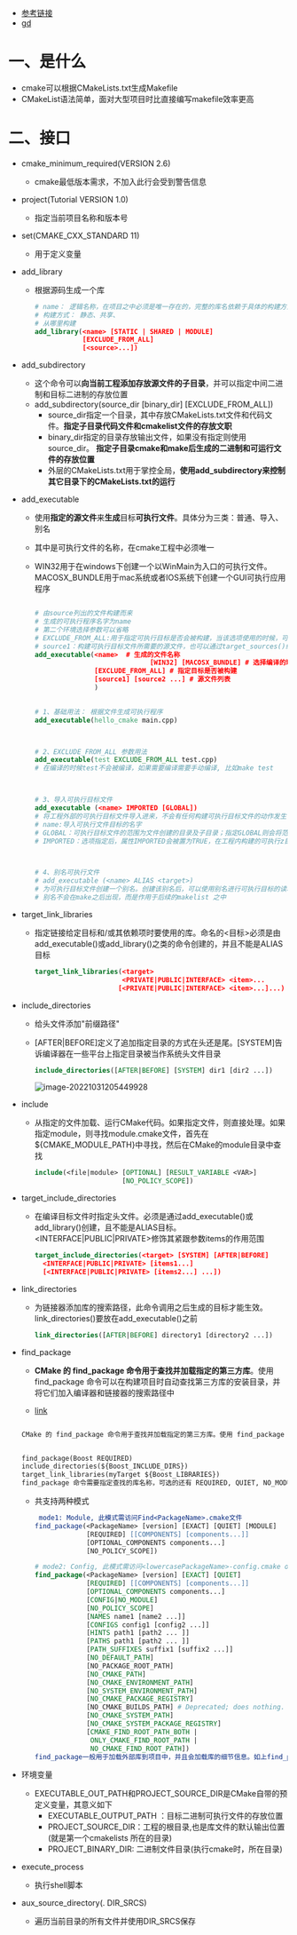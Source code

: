 - [参考链接](https://zhuanlan.zhihu.com/p/492932151)
- [gd](https://cmake.org/cmake/help/latest/guide/tutorial/index.html)

# 一、是什么

- cmake可以根据CMakeLists.txt生成Makefile
- CMakeList语法简单，面对大型项目时比直接编写makefile效率更高

# 二、接口

- cmake_minimum_required(VERSION 2.6)

  - cmake最低版本需求，不加入此行会受到警告信息

- project(Tutorial VERSION 1.0)

  - 指定当前项目名称和版本号

- set(CMAKE_CXX_STANDARD 11)

  - 用于定义变量

- add_library

  - 根据源码生成一个库

    ```cmake
    # name： 逻辑名称，在项目之中必须是唯一存在的，完整的库名依赖于具体的构建方式
    # 构建方式： 静态、共享、
    # 从哪里构建
    add_library(<name> [STATIC | SHARED | MODULE]
                [EXCLUDE_FROM_ALL]
                [<source>...])
    
    ```

- add_subdirectory
  - 这个命令可以**向当前工程添加存放源文件的子目录**，并可以指定中间二进制和目标二进制的存放位置
  - add_subdirectory(source_dir [binary_dir] [EXCLUDE_FROM_ALL])
    - source_dir指定一个目录，其中存放CMakeLists.txt文件和代码文件。**指定子目录代码文件和cmakelist文件的存放文职**
    - binary_dir指定的目录存放输出文件，如果没有指定则使用source_dir。 **指定子目录cmake和make后生成的二进制和可运行文件的存放位置**
    - 外层的CMakeLists.txt用于掌控全局，**使用add_subdirectory来控制其它目录下的CMakeLists.txt的运行**
  
- add_executable

  - 使用**指定的源文件**来**生成**目标**可执行文件**。具体分为三类：普通、导入、别名

  - 其中<name>是可执行文件的名称，在cmake工程中必须唯一

  - WIN32用于在windows下创建一个以WinMain为入口的可执行文件。MACOSX_BUNDLE用于mac系统或者IOS系统下创建一个GUI可执行应用程序

    ```cmake
    
    # 由source列出的文件构建而来
    # 生成的可执行程序名字为name
    # 第二个环境选择参数可以省略
    # EXCLUDE_FROM_ALL:用于指定可执行目标是否会被构建，当该选项使用的时候，可执行目标不会被构建
    # source1：构建可执行目标文件所需要的源文件，也可以通过target_sources()继续为可执行目标文件添加源文件，要求是在调用target_sources之前，可执行目标文件必须已经通过add_executable或add_library定义了
    add_executable(<name>  # 生成的文件名称
    							 [WIN32] [MACOSX_BUNDLE] # 选择编译的环境
                   [EXCLUDE_FROM_ALL] # 指定目标是否被构建
                   [source1] [source2 ...] # 源文件列表
                   )
                   
    
    # 1、基础用法： 根据文件生成可执行程序
    add_executable(hello_cmake main.cpp)
    
    
    
    # 2、EXCLUDE_FROM_ALL 参数用法
    add_executable(test EXCLUDE_FROM_ALL test.cpp)
    # 在编译的时候test不会被编译，如果需要编译需要手动编译, 比如make test
    
    
    
    # 3、导入可执行目标文件
    add_executable (<name> IMPORTED [GLOBAL])
    # 将工程外部的可执行目标文件导入进来，不会有任何构建可执行目标文件的动作发生
    # name:导入可执行文件目标的名字
    # GLOBAL：可执行目标文件的范围为文件创建的目录及子目录；指定GLOBAL则会将范围扩大到整个工程
    # IMPORTED：选项指定后，属性IMPORTED会被置为TRUE，在工程内构建的可执行z目标文件的属性IMPORTED会被置为FALSE
    
    
    
    # 4、别名可执行文件
    # add_executable (<name> ALIAS <target>)
    # 为可执行目标文件创建一个别名。创建该别名后，可以使用别名进行可执行目标的读、测试操作，但是不能利用别名对可执行目标的修改属性操作
    # 别名不会在make之后出现，而是作用于后续的makelist 之中
    
    
    ```

- target_link_libraries

  - 指定链接给定目标和/或其依赖项时要使用的库。命名的<目标>必须是由add_executable()或add_library()之类的命令创建的，并且不能是ALIAS目标

    ```cmake
    target_link_libraries(<target>
                          <PRIVATE|PUBLIC|INTERFACE> <item>...
                         [<PRIVATE|PUBLIC|INTERFACE> <item>...]...)
    ```

- include_directories

  - 给头文件添加"前缀路径"

  - [AFTER|BEFORE]定义了追加指定目录的方式在头还是尾。[SYSTEM]告诉编译器在一些平台上指定目录被当作系统头文件目录
  
    ```cmake
    include_directories([AFTER|BEFORE] [SYSTEM] dir1 [dir2 ...])
    ```

    ![image-20221031205449928](https://yrecord.oss-cn-hangzhou.aliyuncs.com/picture/202210312054790.png)
  
- include

  - 从指定的文件加载、运行CMake代码。如果指定文件，则直接处理。如果指定module，则寻找module.cmake文件，首先在${CMAKE_MODULE_PATH}中寻找，然后在CMake的module目录中查找

    ```cmake
    include(<file|module> [OPTIONAL] [RESULT_VARIABLE <VAR>]
                          [NO_POLICY_SCOPE])
    ```

- target_include_directories

  - 在编译目标文件<target>时指定头文件。<target>必须是通过add_executable()或add_library()创建，且不能是ALIAS目标。<INTERFACE|PUBLIC|PRIVATE>修饰其紧跟参数items的作用范围

    ```cmake
    target_include_directories(<target> [SYSTEM] [AFTER|BEFORE]
      <INTERFACE|PUBLIC|PRIVATE> [items1...]
      [<INTERFACE|PUBLIC|PRIVATE> [items2...] ...])
    ```

- link_directories

  - 为链接器添加库的搜索路径，此命令调用之后生成的目标才能生效。link_directories()要放在add_executable()之前

    ```cmake
    link_directories([AFTER|BEFORE] directory1 [directory2 ...])
    ```

- find_package

  - **CMake 的 find_package 命令用于查找并加载指定的第三方库**。使用 find_package 命令可以在构建项目时自动查找第三方库的安装目录，并将它们加入编译器和链接器的搜索路径中

  - [link](https://wenku.baidu.com/view/342e69a1270c844769eae009581b6bd97f19bcef.html?_wkts_=1690248690798)


  ```protobuf
  
  CMake 的 find_package 命令用于查找并加载指定的第三方库。使用 find_package 命令可以在构建项目时自动查找第三方库的安装目录，并将它们加入编译器和链接器的搜索路径中。例如：
  
  
  find_package(Boost REQUIRED)
  include_directories(${Boost_INCLUDE_DIRS})
  target_link_libraries(myTarget ${Boost_LIBRARIES})
  find_package 命令需要指定查找的库名称，可选的还有 REQUIRED, QUIET, NO_MODULE等参数。
  ```

  - 共支持两种模式

    ```cmake
     mode1: Module, 此模式需访问Find<PackageName>.cmake文件
    find_package(<PackageName> [version] [EXACT] [QUIET] [MODULE]
                 [REQUIRED] [[COMPONENTS] [components...]]
                 [OPTIONAL_COMPONENTS components...]
                 [NO_POLICY_SCOPE])
    
    # mode2: Config, 此模式需访问<lowercasePackageName>-config.cmake or <PackageName>Config.cmake
    find_package(<PackageName> [version] [EXACT] [QUIET]
                 [REQUIRED] [[COMPONENTS] [components...]]
                 [OPTIONAL_COMPONENTS components...]
                 [CONFIG|NO_MODULE]
                 [NO_POLICY_SCOPE]
                 [NAMES name1 [name2 ...]]
                 [CONFIGS config1 [config2 ...]]
                 [HINTS path1 [path2 ... ]]
                 [PATHS path1 [path2 ... ]]
                 [PATH_SUFFIXES suffix1 [suffix2 ...]]
                 [NO_DEFAULT_PATH]
                 [NO_PACKAGE_ROOT_PATH]
                 [NO_CMAKE_PATH]
                 [NO_CMAKE_ENVIRONMENT_PATH]
                 [NO_SYSTEM_ENVIRONMENT_PATH]
                 [NO_CMAKE_PACKAGE_REGISTRY]
                 [NO_CMAKE_BUILDS_PATH] # Deprecated; does nothing.
                 [NO_CMAKE_SYSTEM_PATH]
                 [NO_CMAKE_SYSTEM_PACKAGE_REGISTRY]
                 [CMAKE_FIND_ROOT_PATH_BOTH |
                  ONLY_CMAKE_FIND_ROOT_PATH |
                  NO_CMAKE_FIND_ROOT_PATH])
    find_package一般用于加载外部库到项目中，并且会加载库的细节信息。如上find_package有两种模式：Module与Config
    ```

    

- 环境变量
  - EXECUTABLE_OUT_PATH和PROJECT_SOURCE_DIR是CMake自带的预定义变量，其意义如下
    - EXECUTABLE_OUTPUT_PATH ：目标二进制可执行文件的存放位置
    - PROJECT_SOURCE_DIR：工程的根目录,也是库文件的默认输出位置(就是第一个cmakelists 所在的目录)
    - PROJECT_BINARY_DIR:  二进制文件目录(执行cmake时，所在目录)

- execute_process
  - 执行shell脚本

- aux_source_directory(. DIR_SRCS)
  - 遍历当前目录的所有文件并使用DIR_SRCS保存